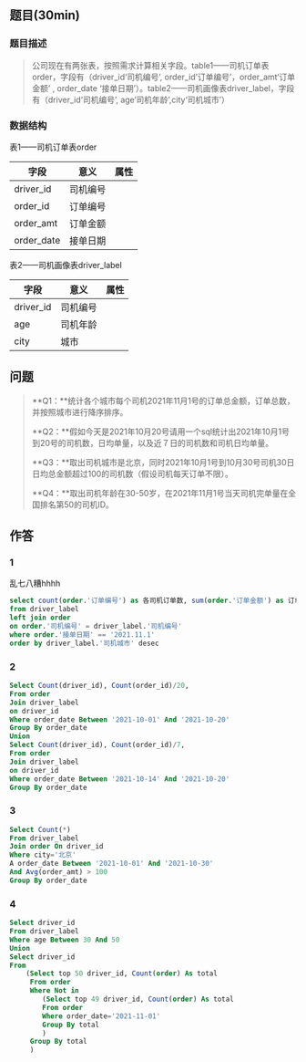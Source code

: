 ## 题目(30min)

### 题目描述

> 公司现在有两张表，按照需求计算相关字段。table1——司机订单表order，字段有（driver_id‘司机编号’, order_id’订单编号’，order_amt‘订单金额’ , order_date ‘接单日期’）。table2——司机画像表driver_label，字段有（driver_id‘司机编号’, age‘司机年龄’,city‘司机城市’）

### 数据结构

表1——司机订单表order

| 字段       | 意义     | 属性 |
| ---------- | -------- | ---- |
| driver_id  | 司机编号 |      |
| order_id   | 订单编号 |      |
| order_amt  | 订单金额 |      |
| order_date | 接单日期 |      |

表2——司机画像表driver_label

| 字段      | 意义     | 属性 |
| --------- | -------- | ---- |
| driver_id | 司机编号 |      |
| age       | 司机年龄 |      |
| city      | 城市     |      |

## 问题

> **Q1：**统计各个城市每个司机2021年11月1号的订单总金额，订单总数，并按照城市进行降序排序。
>
> 
>
> **Q2：**假如今天是2021年10月20号请用一个sql统计出2021年10月1号到20号的司机数，日均单量，以及近７日的司机数和司机日均单量。
>
> 
>
> **Q3：**取出司机城市是北京，同时2021年10月1号到10月30号司机30日日均总金额超过100的司机数（假设司机每天订单不限）。
>
> 
>
> **Q4：**取出司机年龄在30-50岁，在2021年11月1号当天司机完单量在全国排名第50的司机ID。
>



## 作答

### 1

乱七八糟hhhh

```SQL
select count(order.'订单编号') as 各司机订单数, sum(order.'订单金额') as 订单总金额, order.'接单日期', order.'司机编号',driver_label.'司机编号' ,driver_label.'司机城市',
from driver_label
left join order
on order.'司机编号' = driver_label.'司机编号'
where order.'接单日期' == '2021.11.1'
order by driver_label.'司机城市' desec
```

### 2

```SQL
Select Count(driver_id), Count(order_id)/20, 
From order 
Join driver_label
on driver_id
Where order_date Between '2021-10-01' And '2021-10-20'
Group By order_date
Union 
Select Count(driver_id), Count(order_id)/7, 
From order 
Join driver_label
on driver_id
Where order_date Between '2021-10-14' And '2021-10-20'
Group By order_date
```



### 3

```SQL
Select Count(*)
From driver_label
Join order On driver_id
Where city='北京'
A order_date Between '2021-10-01' And '2021-10-30'
And Avg(order_amt) > 100
Group By order_date
```

### 4

```SQL
Select driver_id
From driver_label 
Where age Between 30 And 50
Union 
Select driver_id
From 
	(Select top 50 driver_id, Count(order) As total
	 From order
     Where Not in 
     	(Select top 49 driver_id, Count(order) As total
	 	From order
        Where order_date='2021-11-01'
     	Group By total
        )
     Group By total
     )

```


